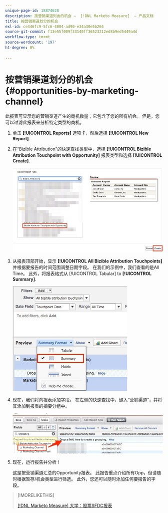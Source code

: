 ```yaml
---
unique-page-id: 18874628
description: 按营销渠道列出的机会 —  [!DNL Marketo Measure]  — 产品文档
title: 按营销渠道划分的机会
exl-id: ce346fc9-5fc6-4004-ad90-e34a30e5b264
source-git-commit: f13e55f009f33140ff36523212ed8b9ed5449a4d
workflow-type: tm+mt
source-wordcount: '197'
ht-degree: 0%

---
```


# 按营销渠道划分的机会 {#opportunities-by-marketing-channel}

此报表可显示您的营销渠道产生的商机数量；它包含了您的所有机会。 但是，您可以过滤此报表来分析特定类型的商机。

1. 单击 **[!UICONTROL Reports]** 选项卡，然后选择 **[!UICONTROL New Report]**.

1. 在“Bizible Attribution”的快速查找类型中，选择 **[!UICONTROL Bizible Attribution Touchpoint with Opportunity]** 报表类型和选择 **[!UICONTROL Create]**.

   ![](assets/1-2.jpg)

1. 从报表顶部开始，显示 **[!UICONTROL All Bizible Attribution Touchpoints]** 并根据要报告的时间范围调整日期字段。 在我们的示例中，我们查看的是All Time。 此外，将报表格式从 [!UICONTROL Tabular] to **[!UICONTROL Summary]**.

   ![](assets/2-2.jpg)

1. 现在，我们将向报表添加字段。 在左侧的快速查找中，键入“营销渠道”，并将其添加到报表的摘要分组中。

   ![](assets/3-2.jpg)

1. 现在，运行报告并分析！

   这是按营销渠道汇总的Opportunity报表。 此报告重点介绍所有Opp，但请随时根据暂存/机会类型进行筛选。 此外，您还可以随时添加任何要报告的字段。

>[!MORELIKETHIS]
>
>[[!DNL Marketo Measure] 大学：股票SFDC报表](https://universityonline.marketo.com/courses/bizible-fundamentals-bizible-102/#/page/5c5cb68dfb384d0c9fb96cc4)
